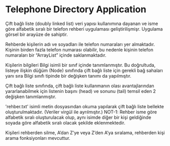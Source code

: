 # Telephone Directory Application

Çift bağlı liste (doubly linked list) veri yapısı kullanımına dayanan ve isme göre alfabetik sıralı bir telefon rehberi uygulaması geliştirilişmişr. Uygulama görsel bir arayüze de sahiptir.

Rehberde kişilerin adı ve soyadları ile telefon numaraları yer almaktadır. Kişinin birden fazla telefon numarası olabilir, bu nedenle kişinin telefon numaraları bir “ArrayList” içinde saklanmaktadır.

Kişilerin bilgileri Bilgi isimli bir sınıf içinde tanımlanmıştır. Bu doğrultuda, listeye ilişkin düğüm (Node) sınıfında çift bağlı liste için gerekli bağ sahaları yanı sıra Bilgi sınıfı tipinde bir değişken tanımı da yapılmıştır.

Çift bağlı liste sınıfında, çift bağlı liste kullanmanın olası avantajlarından yararlanabilmek için listenin başını (head) ve sonunu (tail) temsil eden 2 değişken tanımlanmıştır.

'rehber.txt' isimli metin dosyasından okuma yapılarak çift bağlı liste bellekte oluşturulmaktadır. (Veriler virgül ile ayrılmıştır.)
NOT-1: Rehber isme göre alfabetik sıralı oluşturulacak olup, aynı isimde diğer bir kişi geldiğinde soyada göre alfabetik sıralı olacak şekilde eklenmektedir.

Kişileri rehberden silme, A’dan Z’ye veya Z’den A’ya sıralama, rehberden kişi arama fonksiyonları mevcuttur.

